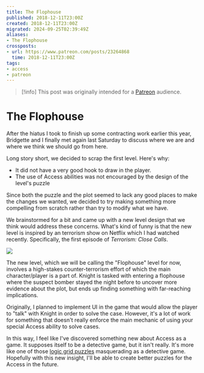 ```yaml
---
title: The Flophouse
published: 2018-12-11T23:00Z
created: 2018-12-11T23:00Z
migrated: 2024-09-25T02:39:49Z
aliases:
- The Flophouse
crossposts:
- url: https://www.patreon.com/posts/23264868
  time: 2018-12-11T23:00Z
tags:
- access
- patreon
---
```


> [!info]
> This post was originally intended for a [Patreon](../tags/patreon.md) audience.

# The Flophouse

After the hiatus I took to finish up some contracting work earlier this year, Bridgette and I finally met again last Saturday to discuss where we are and where we think we should go from here.

Long story short, we decided to scrap the first level. Here's why:

- It did not have a very good hook to draw in the player.
- The use of Access abilities was not encouraged by the design of the level's puzzle

Since both the puzzle and the plot seemed to lack any good places to make the changes we wanted, we decided to try making something more compelling from scratch rather than try to modify what we have.

We brainstormed for a bit and came up with a new level design that we think would address these concerns. What's kind of funny is that the new level is inspired by an terrorism show on Netflix which I had watched recently. Specifically, the first episode of _Terrorism: Close Calls_.

![](201812112300-1.png)

The new level, which we will be calling the "Flophouse" level for now, involves a high-stakes counter-terrorism effort of which the main character/player is a part of. Knight is tasked with entering a flophouse where the suspect bomber stayed the night before to uncover more evidence about the plot, but ends up finding something with far-reaching implications.

Originally, I planned to implement UI in the game that would allow the player to "talk" with Knight in order to solve the case. However, it's a lot of work for something that doesn't really enforce the main mechanic of using your special Access ability to solve cases.

In this way, I feel like I've discovered something new about Access as a game. It supposes itself to be a detective game, but it isn't really. It's more like one of those [logic grid puzzles](https://en.wikipedia.org/wiki/Logic_puzzle#Logic_grid_puzzles) masquerading as a detective game. Hopefully with this new insight, I'll be able to create better puzzles for the Access in the future.
